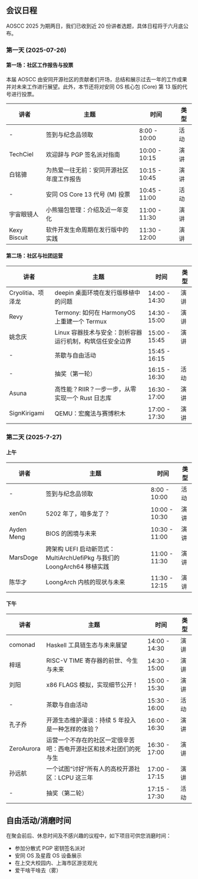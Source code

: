 ## 会议日程

AOSCC 2025 为期两日，我们已收到近 20 份讲者选题，具体日程将于六月底公布。

### 第一天 (2025-07-26)

#### 第一场：社区工作报告与投票

本届 AOSCC 由安同开源社区的贡献者们开场，总结和展示过去一年的工作成果并对未来工作进行展望。此外，本节还将对安同 OS 核心包 (Core) 第 13 版的代号进行投票。

| 讲者         | 主题                                     | 时间          | 类型 |
| ------------ | ---------------------------------------- | ------------- | ---- |
| -            | 签到与纪念品领取                         | 8:00 - 10:00  | 活动 |
| TechCiel     | 欢迎辞与 PGP 签名派对指南                | 10:00 - 10:15 | 演讲 |
| 白铭骢       | 为热爱一往无前：安同开源社区年度工作报告 | 10:15 - 10:45 | 演讲 |
| -            | 安同 OS Core 13 代号 (M) 投票            | 10:45 - 11:00 | 活动 |
| 宇宙眼镜人   | 小熊猫包管理：介绍及近一年变化           | 11:00 - 11:30 | 演讲 |
| Kexy Biscuit | 软件开发生命周期在发行版中的实践         | 11:30 - 12:00 | 演讲 |

#### 第二场：社区与社团运营

| 讲者              | 主题                                                     | 时间          | 类型 |
| ----------------- | -------------------------------------------------------- | ------------- | ---- |
| Cryolitia、项泽龙 | deepin 桌面环境在发行版移植中的问题                      | 14:00 - 14:30 | 演讲 |
| Revy              | Termony: 如何在 HarmonyOS 上重建一个 Termux              | 14:30 - 15:00 | 演讲 |
| 姚念庆            | Linux 容器技术与安全：剖析容器运行机制，构筑信任安全边界 | 15:00 - 15:45 | 演讲 |
| -                 | 茶歇与自由活动                                           | 15:45 - 16:15 |      |
| -                 | 抽奖（第一轮）                                           | 16:15 - 16:30 | 活动 |
| Asuna             | 高性能？RIIR？一步一步，从零实现一个 Rust 日志库         | 16:30 - 17:00 | 演讲 |
| SignKirigami      | QEMU：宏魔法与赛博积木                                   | 17:00 - 17:30 | 演讲 |

### 第二天 (2025-7-27)

#### 上午

| 讲者       | 主题                                                                   | 时间          | 类型 |
| ---------- | ---------------------------------------------------------------------- | ------------- | ---- |
| -          | 签到与纪念品领取                                                       | 8:00 - 10:00  | 活动 |
| xen0n      | 5202 年了，咱多龙了？                                                  | 10:00 - 10:30 | 演讲 |
| Ayden Meng | BIOS 的困境与未来                                                      | 10:30 - 11:00 | 演讲 |
| MarsDoge   | 跨架构 UEFI 启动新范式：MultiArchUefiPkg 与我们的 LoongArch64 移植实践 | 11:00 - 11:30 | 演讲 |
| 陈华才     | LoongArch 内核的现状与未来                                             | 11:30 - 12:15 | 演讲 |

#### 下午

| 讲者       | 主题                                                               | 时间          | 类型 |
| ---------- | ------------------------------------------------------------------ | ------------- | ---- |
| comonad    | Haskell 工具链生态与未来展望                                       | 14:00 - 14:30 | 演讲 |
| 梓瑶       | RISC-V TIME 寄存器的前世、今生与未来                               | 14:30 - 15:00 | 演讲 |
| 刘阳       | x86 FLAGS 模拟，实现细节公开！                                     | 15:00 - 15:30 | 演讲 |
| -          | 茶歇与自由活动                                                     | 15:30 - 16:00 | 活动 |
| 孔子乔     | 开源生态维护漫谈：持续 5 年投入是一种怎样的体验？                  | 16:00 - 16:30 | 演讲 |
| ZeroAurora | 运营一个不存在的社区一定很辛苦吧：西电开源社区和技术社团们的死与生 | 16:30 - 17:00 | 演讲 |
| 孙远航     | 一个试图“讨好”所有人的高校开源社区：LCPU 这三年                    | 17:00 - 17:15 | 演讲 |
| -          | 抽奖（第二轮）                                                     | 17:15 - 17:30 | 活动 |

## 自由活动/消磨时间

在聚会前后、休息时间及不感兴趣的议程中，如下项目可供您消磨时间：

- 参加分散式 PGP 密钥签名派对
- 安同 OS 及星霞 OS 设备展示
- 在上交大校园内、上海市区游览观光
- 爱干啥干啥去（雾）
